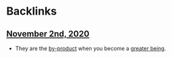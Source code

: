 
# Backlinks
## [November 2nd, 2020](<November 2nd, 2020.md>)
- They are the [by-product](<by-product.md>) when you become a [greater being](<greater being.md>).

